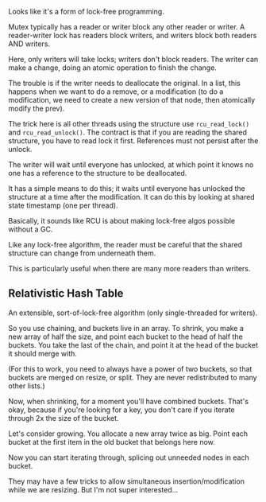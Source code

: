Looks like it's a form of lock-free programming.

Mutex typically has a reader or writer block any other reader or
writer. A reader-writer lock has readers block writers, and writers
block both readers AND writers.

Here, only writers will take locks; writers don't block readers. The
writer can make a change, doing an atomic operation to finish the
change.

The trouble is if the writer needs to deallocate the original. In a
list, this happens when we want to do a remove, or a modification (to
do a modification, we need to create a new version of that node, then
atomically modify the prev).

The trick here is all other threads using the structure use
`rcu_read_lock()` and `rcu_read_unlock()`. The contract is that if you
are reading the shared structure, you have to read lock it
first. References must not persist after the unlock.

The writer will wait until everyone has unlocked, at which point it
knows no one has a reference to the structure to be deallocated.

It has a simple means to do this; it waits until everyone has unlocked
the structure at a time after the modification. It can do this by
looking at shared state timestamp (one per thread).

Basically, it sounds like RCU is about making lock-free algos possible
without a GC.

Like any lock-free algorithm, the reader must be careful that the
shared structure can change from underneath them.

This is particularly useful when there are many more readers than
writers.

## Relativistic Hash Table

An extensible, sort-of-lock-free algorithm (only single-threaded for
writers).

So you use chaining, and buckets live in an array. To shrink, you make
a new array of half the size, and point each bucket to the head of
half the buckets. You take the last of the chain, and point it at the
head of the bucket it should merge with.

(For this to work, you need to always have a power of two buckets, so
that buckets are merged on resize, or split. They are never
redistributed to many other lists.)

Now, when shrinking, for a moment you'll have combined buckets. That's
okay, because if you're looking for a key, you don't care if you
iterate through 2x the size of the bucket.

Let's consider growing. You allocate a new array twice as big. Point
each bucket at the first item in the old bucket that belongs here now.

Now you can start iterating through, splicing out unneeded nodes in
each bucket.

They may have a few tricks to allow simultaneous
insertion/modification while we are resizing. But I'm not super
interested...
